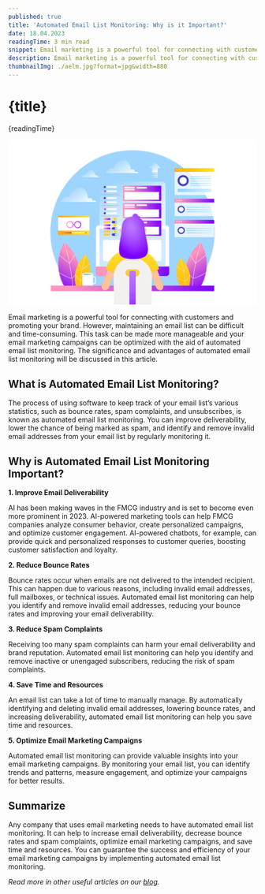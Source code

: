 ```yaml
---
published: true
title: 'Automated Email List Monitoring: Why is it Important?'
date: 18.04.2023
readingTime: 3 min read
snippet: Email marketing is a powerful tool for connecting with customers and promoting your brand.
description: Email marketing is a powerful tool for connecting with customers and promoting your brand.
thumbnailImg: ./aelm.jpg?format=jpg&width=880
---
```


# {title}

{readingTime}

![Automated Email List Monitoring](./aelm.jpg?format=webp;jpg;png;avif&srcset&width=880)

Email marketing is a powerful tool for connecting with customers and promoting your brand. However, maintaining an email list can be difficult and time-consuming. This task can be made more manageable and your email marketing campaigns can be optimized with the aid of automated email list monitoring. The significance and advantages of automated email list monitoring will be discussed in this article.

## What is Automated Email List Monitoring?

The process of using software to keep track of your email list’s various statistics, such as bounce rates, spam complaints, and unsubscribes, is known as automated email list monitoring. You can improve deliverability, lower the chance of being marked as spam, and identify and remove invalid email addresses from your email list by regularly monitoring it.

## Why is Automated Email List Monitoring Important?

**1. Improve Email Deliverability**

AI has been making waves in the FMCG industry and is set to become even more prominent in 2023. AI-powered marketing tools can help FMCG companies analyze consumer behavior, create personalized campaigns, and optimize customer engagement. AI-powered chatbots, for example, can provide quick and personalized responses to customer queries, boosting customer satisfaction and loyalty.

**2. Reduce Bounce Rates**

Bounce rates occur when emails are not delivered to the intended recipient. This can happen due to various reasons, including invalid email addresses, full mailboxes, or technical issues. Automated email list monitoring can help you identify and remove invalid email addresses, reducing your bounce rates and improving your email deliverability.

**3. Reduce Spam Complaints**

Receiving too many spam complaints can harm your email deliverability and brand reputation. Automated email list monitoring can help you identify and remove inactive or unengaged subscribers, reducing the risk of spam complaints.

**4. Save Time and Resources**

An email list can take a lot of time to manually manage. By automatically identifying and deleting invalid email addresses, lowering bounce rates, and increasing deliverability, automated email list monitoring can help you save time and resources.

**5. Optimize Email Marketing Campaigns**

Automated email list monitoring can provide valuable insights into your email marketing campaigns. By monitoring your email list, you can identify trends and patterns, measure engagement, and optimize your campaigns for better results.

## Summarize

Any company that uses email marketing needs to have automated email list monitoring. It can help to increase email deliverability, decrease bounce rates and spam complaints, optimize email marketing campaigns, and save time and resources. You can guarantee the success and efficiency of your email marketing campaigns by implementing automated email list monitoring.

_Read more in other useful articles on our [blog](/blog)._
